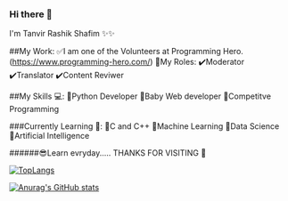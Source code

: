### Hi there 👋
I'm Tanvir Rashik Shafim ✨✨

##My Work:
✅I am one of the Volunteers at Programming Hero.(https://www.programming-hero.com/)
🍥My Roles:
  ✔️Moderator
  ✔️Translator
  ✔️Content Reviwer
  
##My Skills 💻:
  🔷Python Developer
  🔷Baby Web developer
  🔷Competitve Programming
 
 ###Currently Learning 📖:
  🔳C and C++
  🔳Machine Learning
  🔳Data Science
  🔳Artificial Intelligence
  
  
  ######😎Learn evryday.....
          THANKS FOR VISITING 💝




[![TopLangs](https://github-readme-stats.vercel.app/api/top-langs/?username=Shafim61&layout=compact)](https://github.com/anuraghazra/github-readme-stats)

[![Anurag's GitHub stats](https://github-readme-stats.vercel.app/api?username=Shafim61)](https://github.com/anuraghazra/github-readme-stats)

